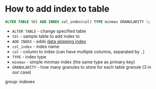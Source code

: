 # How to add index to table

```sql
ALTER TABLE tbl ADD INDEX col_index(col) TYPE minmax GRANULARITY 3;
```

- `ALTER TABLE` - change specified table
- `tbl` - sample table to add index to
- `ADD INDEX` - adds [data skipping index](https://clickhouse.com/docs/en/engines/table-engines/mergetree-family/mergetree/#table_engine-mergetree-data_skipping-indexes)
- `col_index` - index name
- `col` - column to index (can have multiple columns, separated by `,`)
- `TYPE` - index type
- `minmax` - simple minmax index (the same type as primary key)
- `GRANULARITY` - how many granules to store for each table granule (3 in our case)

group: indexes


